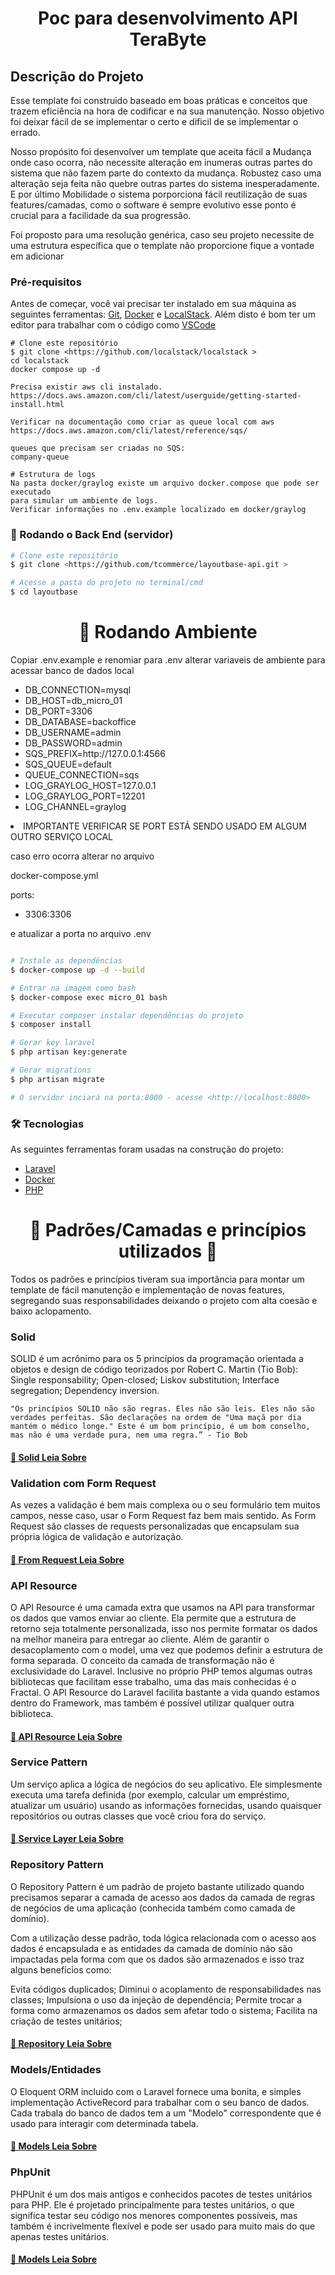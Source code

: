<h1 align="center">Poc para desenvolvimento API TeraByte</h1>

## Descrição do Projeto
<p dir="auto">Esse template foi construido baseado em boas práticas e conceitos que trazem eficiência na hora de codificar e na sua manutenção. Nosso objetivo foi deixar fácil de se implementar o certo e dificil de se implementar o errado.


Nosso propósito foi desenvolver um template que aceita fácil a Mudança onde caso ocorra, não necessite alteração em inumeras outras partes do sistema que não fazem parte do contexto da mudança. Robustez caso uma alteração seja feita não quebre outras partes do sistema inesperadamente. E por último Mobilidade o sistema porporciona fácil reutilização de suas features/camadas, como o software é sempre evolutivo esse ponto é crucial para a facilidade da sua progressão.

Foi proposto para uma resolução genérica, caso seu projeto necessite de uma estrutura específica que o template não proporcione fique a vontade em adicionar</p>

### Pré-requisitos

Antes de começar, você vai precisar ter instalado em sua máquina as seguintes ferramentas:
[Git](https://git-scm.com), [Docker](https://www.docker.com/) e [LocalStack](https://github.com/localstack/localstack/).
Além disto é bom ter um editor para trabalhar com o código como [VSCode](https://code.visualstudio.com/)


```
# Clone este repositório
$ git clone <https://github.com/localstack/localstack >
cd localstack
docker compose up -d

Precisa existir aws cli instalado.
https://docs.aws.amazon.com/cli/latest/userguide/getting-started-install.html

Verificar na documentação como criar as queue local com aws
https://docs.aws.amazon.com/cli/latest/reference/sqs/

queues que precisam ser criadas no SQS:
company-queue

# Estrutura de logs
Na pasta docker/graylog existe um arquivo docker.compose que pode ser executado 
para simular um ambiente de logs.
Verificar informações no .env.example localizado em docker/graylog 
```
### 🎲 Rodando o Back End (servidor)

```bash
# Clone este repositório
$ git clone <https://github.com/tcommerce/layoutbase-api.git >

# Acesse a pasta do projeto no terminal/cmd
$ cd layoutbase

```

<h1 align="center">
    🚀  Rodando Ambiente
</h1>
<p align="left">
    Copiar .env.example e renomiar para .env 
    alterar variaveis de ambiente para acessar banco de dados local 
<ul>
    <li>DB_CONNECTION=mysql</li>
    <li>DB_HOST=db_micro_01</li>
    <li>DB_PORT=3306</li>
    <li>DB_DATABASE=backoffice</li>
    <li>DB_USERNAME=admin</li>
    <li>DB_PASSWORD=admin</li>
    <li>SQS_PREFIX=http://127.0.0.1:4566</li>
    <li>SQS_QUEUE=default</li>
    <li>QUEUE_CONNECTION=sqs</li>
    <li>LOG_GRAYLOG_HOST=127.0.0.1</li>
    <li>LOG_GRAYLOG_PORT=12201</li>
    <li>LOG_CHANNEL=graylog</li>
    
</ul>
    <li>IMPORTANTE VERIFICAR SE PORT ESTÁ SENDO USADO EM ALGUM OUTRO SERVIÇO LOCAL</li>

caso erro ocorra alterar no arquivo 

docker-compose.yml

ports:
  - 3306:3306

e atualizar a porta no arquivo .env </p>




```bash

# Instale as dependências
$ docker-compose up -d --build 

# Entrar na imagem como bash
$ docker-compose exec micro_01 bash 

# Executar composer instalar dependências do projeto
$ composer install

# Gerar key laravel
$ php artisan key:generate

# Gerar migrations 
$ php artisan migrate

# O servidor inciará na porta:8000 - acesse <http://localhost:8000>


```

### 🛠 Tecnologias

As seguintes ferramentas foram usadas na construção do projeto:

- [Laravel](https://laravel.com/docs)
- [Docker](https://www.docker.com/)
- [PHP](https://www.php.net/)

<h1 align="center"> 
	🚧  Padrões/Camadas e princípios utilizados  🚧
</h1>

<p dir="auto">Todos os padrões e princípios tiveram sua importância para montar um template de fácil manutenção e implementação de novas features, segregando suas responsabilidades deixando o projeto com alta coesão e baixo aclopamento.</p>

<h3> Solid </h3>

<p dir="auto">
    SOLID é um acrônimo para os 5 princípios da programação orientada a objetos e design de código teorizados por Robert C. Martin (Tio Bob): Single responsability; Open-closed; Liskov substitution; Interface segregation; Dependency inversion.

    "Os princípios SOLID não são regras. Eles não são leis. Eles não são verdades perfeitas. São declarações na ordem de "Uma maçã por dia mantém o médico longe." Este é um bom princípio, é um bom conselho, mas não é uma verdade pura, nem uma regra.” - Tio Bob
</p>
<h4 align="left">
    <a href="https://dev.to/thiagoluna/solid-no-laravel-aplicando-principios-e-boas-praticas-para-entregar-melhores-solucoes-1ogh" target="_blank" >🔗 Solid Leia Sobre</a>
</h4>
<h3> Validation com Form Request </h3>
<p dir="auto">
    As vezes a validação é bem mais complexa ou o seu formulário tem muitos campos, nesse caso, usar o Form Request faz bem mais sentido.
    As Form Request são classes de requests personalizadas que encapsulam sua própria lógica de validação e autorização.
</p>
<h4 align="left">
    <a href="https://blog.debugeverything.com/pt/laravel-validation-com-form-request/" target="_blank" >🔗 From Request Leia Sobre</a>
</h4>

<h3> API Resource </h3>
<p dir="auto">
    O API Resource é uma camada extra que usamos na API para transformar os dados que vamos enviar ao cliente. Ela permite que a estrutura de retorno seja totalmente personalizada, isso nos permite formatar os dados na melhor maneira para entregar ao cliente. Além de garantir o desacoplamento com o model, uma vez que podemos definir a estrutura de forma separada. O conceito da camada de transformação não é exclusividade do Laravel. Inclusive no próprio PHP temos algumas outras bibliotecas que facilitam esse trabalho, uma das mais conhecidas é o Fractal. O API Resource do Laravel facilita bastante a vida quando estamos dentro do Framework, mas também é possível utilizar qualquer outra biblioteca.
</p>
<h4 align="left">
    <a href="https://www.treinaweb.com.br/blog/como-melhorar-o-retorno-das-suas-apis-no-laravel-com-api-resource-do-eloquent" target="_blank" >🔗 API Resource Leia Sobre</a>
</h4>

<h3> Service Pattern </h3>
<p dir="auto">
Um serviço aplica a lógica de negócios do seu aplicativo. Ele simplesmente executa uma tarefa definida (por exemplo, calcular um empréstimo, atualizar um usuário) usando as informações fornecidas, usando quaisquer repositórios ou outras classes que você criou fora do serviço.
</p>
<h4 align="left">
    <a href="https://joe-wadsworth.medium.com/laravel-repository-service-pattern-acf50f95726" target="_blank" >🔗 Service Layer Leia Sobre</a>
</h4>

<h3> Repository Pattern </h3>
<p dir="auto">
O Repository Pattern é um padrão de projeto bastante utilizado quando precisamos separar a camada de acesso aos dados da camada de regras de negócios de uma aplicação (conhecida também como camada de domínio).

Com a utilização desse padrão, toda lógica relacionada com o acesso aos dados é encapsulada e as entidades da camada de domínio não são impactadas pela forma com que os dados são armazenados e isso traz alguns benefícios como:

Evita códigos duplicados;
Diminui o acoplamento de responsabilidades nas classes;
Impulsiona o uso da injeção de dependência;
Permite trocar a forma como armazenamos os dados sem afetar todo o sistema;
Facilita na criação de testes unitários;
</p>
<h4 align="left">
    <a href="https://www.twilio.com/blog/repository-pattern-in-laravel-application" target="_blank" >🔗 Repository Leia Sobre</a>
</h4>

<h3> Models/Entidades</h3>
<p dir="auto">
O Eloquent ORM incluido com o Laravel fornece uma bonita, e simples implementação ActiveRecord para trabalhar com o seu banco de dados. Cada trabala do banco de dados tem a um "Modelo" correspondente que é usado para interagir com determinada tabela.
</p>
<h4 align="left">
    <a href="https://laravel-docs-pt-br.readthedocs.io/en/latest/eloquent/" target="_blank" >🔗 Models Leia Sobre</a>
</h4>


<h3> PhpUnit</h3>
<p dir="auto">
PHPUnit é um dos mais antigos e conhecidos pacotes de testes unitários para PHP. Ele é projetado principalmente para testes unitários, o que significa testar seu código nos menores componentes possíveis, mas também é incrivelmente flexível e pode ser usado para muito mais do que apenas testes unitários.
</p>
<h4 align="left">
    <a href="https://imasters.com.br/back-end/phpunit-no-laravel-parte-01">🔗 Models Leia Sobre</a>
</h4>




